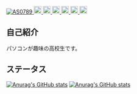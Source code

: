 <p align="left"> 
  <a href="https://github.com/AS0789/AS0789/">
    <img src="https://komarev.com/ghpvc/?username=AS0789" alt="AS0789" />
  </a>
  <a href="http://twitter.com/ASTwi2nd">
    <img height="20" src="https://img.shields.io/twitter/follow/ASTwi2nd?label=%E3%83%95%E3%82%A9%E3%83%AD%E3%83%AF%E3%83%BC&logo=twitter&style=flat" />
  </a>
  <a href="https://github.com/AS0789">
    <img height="20" src="https://img.shields.io/github/followers/AS0789?label=%E3%83%95%E3%82%A9%E3%83%AD%E3%83%AF%E3%83%BC&logo=github&style=flat" />
  </a>
  <a href="https://www.reddit.com/user/ArsenicInteger">
    <img height="20" src="https://img.shields.io/reddit/user-karma/combined/ArsenicInteger?label=%E3%83%95%E3%82%A9%E3%83%AD%E3%83%AF%E3%83%BC&logo=reddit&style=flat" />
  </a>
  <a href="https://www.twitch.tv/arsenicinteger">
    <img height="20" src="https://img.shields.io/twitch/status/arsenicinteger?label=%E3%82%B9%E3%83%86%E3%83%BC%E3%82%BF%E3%82%B9&logo=twitch&style=flat" />
  </a>
  <a href="http://qiita.com/AS0789">
    <img height="20" src="https://qiita-badge.apiapi.app/s/AS0789/posts.svg" />
  </a>
  <//qiita.com/AS0789">
    <img height="20" src="https://qiita-badge.apiapi.app/s/AS0789/contributions.svg" />
  </a>
</p>

## 自己紹介
パソコンが趣味の高校生です。

## ステータス
[![Anurag's GitHub stats](https://github-readme-stats.vercel.app/api?username=AS0789&show_icons=true&bg_color=36393F&title_color=0088FF&text_color=FFF&locale=ja)](https://github.com/anuraghazra/github-readme-stats)
[![Anurag's GitHub stats](https://github-readme-stats.vercel.app/api/top-langs/?username=as0789&show_icons=true&bg_color=36393F&title_color=0088FF&text_color=FFF&locale=ja)](https://github.com/anuraghazra/github-readme-stats)
